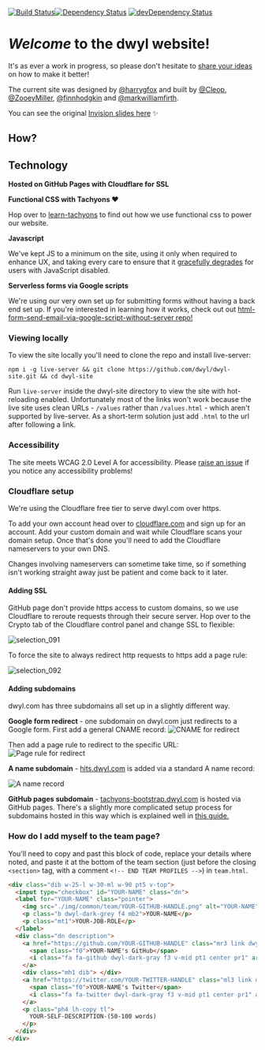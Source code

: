 [![Build Status](https://travis-ci.org/dwyl/dwyl-site.svg?branch=master)](https://travis-ci.org/dwyl/dwyl-site)[![Dependency Status](https://david-dm.org/dwyl/dwyl-site.svg)](https://david-dm.org/dwyl/dwyl-site)
[![devDependency Status](https://david-dm.org/dwyl/dwyl-site/dev-status.svg)](https://david-dm.org/dwyl/dwyl-site?type=dev)

# *Welcome* to the dwyl website!

It's as ever a work in progress, so please don't hesitate to [share your ideas](https://github.com/dwyl/dwyl-site/issues) on how to make it better!

The current site was designed by [@harrygfox](https://github.com/harrygfox) and built by [@Cleop](https://github.com/cleop), [@ZooeyMiller](https://github.com/ZooeyMiller), [@finnhodgkin](https://github.com/finnhodgkin) and [@markwilliamfirth](https://github.com/markwilliamfirth).

You can see the original [Invision slides here](https://projects.invisionapp.com/share/VSBOA5D8B) :sparkles:

## How?

## Technology

**Hosted on GitHub Pages with Cloudflare for SSL**

**Functional CSS with Tachyons :heart:**

Hop over to [learn-tachyons](https://github.com/dwyl/learn-tachyons) to find out
how we use functional css to power our website.

**Javascript**

We've kept JS to a minimum on the site, using it only when required to
enhance UX, and taking every care to ensure that it
[gracefully degrades](https://github.com/dwyl/learn-progressive-web-apps)
for users with JavaScript disabled.

**Serverless forms via Google scripts**

We're using our very own set up for submitting forms without having a back end
set up. If you're interested in learning how it works, check out out
[html-form-send-email-via-google-script-without-server repo!](https://github.com/dwyl/html-form-send-email-via-google-script-without-server)

### Viewing locally

To view the site locally you'll need to clone the repo and install live-server:

```
npm i -g live-server && git clone https://github.com/dwyl/dwyl-site.git && cd dwyl-site
```

Run `live-server` inside the dwyl-site directory to view the site with
hot-reloading enabled. Unfortunately most of the links won't work because the
live site uses clean URLs - `/values` rather than `/values.html` - which aren't
supported by live-server. As a short-term solution just add `.html` to the url
after following a link.  

### Accessibility

The site meets WCAG 2.0 Level A for accessibility. Please
[raise an issue](https://github.com/dwyl/dwyl-site/issues) if you notice any
accessibility problems!

### Cloudflare setup

We're using the Cloudflare free tier to serve dwyl.com over https.

To add your own account head over to [cloudflare.com](https://www.cloudflare.com/)
and sign up for an account. Add your custom domain and wait while Cloudflare
scans your domain setup. Once that's done you'll need to add the Cloudflare
nameservers to your own DNS.

Changes involving nameservers can sometime take time, so if something isn't
working straight away just be patient and come back to it later.

#### Adding SSL

GitHub page don't provide https access to custom domains, so we use Cloudflare
to reroute requests through their secure server. Hop over to the Crypto tab of
the Cloudflare control panel and change SSL to flexible:

![selection_091](https://user-images.githubusercontent.com/22300773/31335109-10765220-ace9-11e7-86ba-73d9672e3102.png)

To force the site to always redirect http requests to https add a page rule:

![selection_092](https://user-images.githubusercontent.com/22300773/31335231-92c3c028-ace9-11e7-8212-4a7f26a83877.png)

#### Adding subdomains

dwyl.com has three subdomains all set up in a slightly different way.

__Google form redirect__ - one subdomain on dwyl.com just redirects to a Google
form. First add a general CNAME record:
![CNAME for redirect](https://user-images.githubusercontent.com/22300773/31335453-94d76634-acea-11e7-9f1d-7e247429fcf4.png)

Then add a page rule to redirect to the specific URL:
![Page rule for redirect](https://user-images.githubusercontent.com/22300773/31335567-04b79bea-aceb-11e7-9670-02cd3dd2f21f.png)

__A name subdomain__ - [hits.dwyl.com](hits.dwyl.com) is added via a standard A
name record:

![A name record](https://user-images.githubusercontent.com/22300773/31335787-01c75fe6-acec-11e7-89ed-c9c6fe3fa8cf.png)

__GitHub pages subdomain__ - [tachyons-bootstrap.dwyl.com](tachyons-bootstrap.dwyl.com)
is hosted via GitHub pages. There's a slightly more complicated setup process
for subdomains hosted in this way which is explained well in [this guide.](http://nathanw.com.au/blog/custom-github-pages-domains-with-cloudflare/)

### How do I add myself to the team page?

You'll need to copy and past this block of code, replace your details where
noted, and paste it at the bottom of the team section (just before the closing
`<section>` tag, with a comment `<!-- END TEAM PROFILES -->`) in `team.html`.

```html
<div class="dib w-25-l w-30-ml w-90 pt5 v-top">
  <input type="checkbox" id="YOUR-NAME" class="dn">
  <label for="YOUR-NAME" class="pointer">
    <img src="./img/common/team/YOUR-GITHUB-HANDLE.png" alt="YOUR-NAME" class="br-100 w5 w4-plus-l">
    <p class="b dwyl-dark-grey f4 mb2">YOUR-NAME</p>
    <p class="mt1">YOUR-JOB-ROLE</p>
  </label>
  <div class="dn description">
    <a href="https://github.com/YOUR-GITHUB-HANDLE" class="mr3 link dwyl-bg-yellow br-100 center w2 h2 dib">
      <span class="f0">YOUR-NAME's GitHub</span>
      <i class="fa fa-github dwyl-dark-gray f3 v-mid pt1 center pr1" aria-hidden="true"></i>
    </a>
    <div class="mh1 dib"> </div>
    <a href="https://twitter.com/YOUR-TWITTER-HANDLE" class="ml3 link dwyl-bg-yellow br-100 center w2 h2 dib">
      <span class="f0">YOUR-NAME's Twitter</span>
      <i class="fa fa-twitter dwyl-dark-gray f3 v-mid pt1 center pr1" aria-hidden="true"></i>
    </a>
    <p class="ph4 lh-copy tl">
      YOUR-SELF-DESCRIPTION-(50-100 words)
    </p>
  </div>
</div>
```
